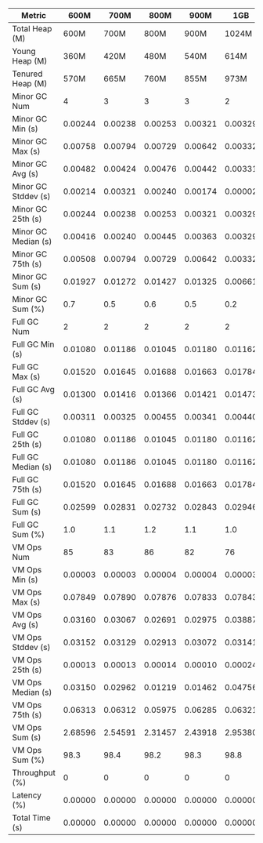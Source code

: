 | Metric | 600M | 700M | 800M | 900M | 1GB | 2GB | 4GB | 8GB |
|------|----|----|----|----|---|---|---|---|
| Total Heap (M) | 600M | 700M | 800M | 900M | 1024M | 2048M | 4096M | 8192M |
| Young Heap (M) | 360M | 420M | 480M | 540M | 614M | 1225M | 800M | 1288M |
| Tenured Heap (M) | 570M | 665M | 760M | 855M | 973M | 1946M | 3892M | 7784M |
| Minor GC Num | 4 | 3 | 3 | 3 | 2 | 2 | 2 | 1 |
| Minor GC Min (s) | 0.00244 | 0.00238 | 0.00253 | 0.00321 | 0.00329 | 0.00263 | 0.00250 | 0.00453 |
| Minor GC Max (s) | 0.00758 | 0.00794 | 0.00729 | 0.00642 | 0.00332 | 0.00875 | 0.00901 | 0.00453 |
| Minor GC Avg (s) | 0.00482 | 0.00424 | 0.00476 | 0.00442 | 0.00331 | 0.00569 | 0.00575 | 0.00453 |
| Minor GC Stddev (s) | 0.00214 | 0.00321 | 0.00240 | 0.00174 | 0.00002 | 0.00433 | 0.00461 | 0.00000 |
| Minor GC 25th (s) | 0.00244 | 0.00238 | 0.00253 | 0.00321 | 0.00329 | 0.00263 | 0.00250 | 0.00453 |
| Minor GC Median (s) | 0.00416 | 0.00240 | 0.00445 | 0.00363 | 0.00329 | 0.00263 | 0.00250 | 0.00453 |
| Minor GC 75th (s) | 0.00508 | 0.00794 | 0.00729 | 0.00642 | 0.00332 | 0.00875 | 0.00901 | 0.00453 |
| Minor GC Sum (s) | 0.01927 | 0.01272 | 0.01427 | 0.01325 | 0.00661 | 0.01139 | 0.01150 | 0.00453 |
| Minor GC Sum (%) | 0.7 | 0.5 | 0.6 | 0.5 | 0.2 | 0.4 | 0.4 | 0.2 |
| Full GC Num | 2 | 2 | 2 | 2 | 2 | 2 | 2 | 2 |
| Full GC Min (s) | 0.01080 | 0.01186 | 0.01045 | 0.01180 | 0.01162 | 0.01537 | 0.02133 | 0.03285 |
| Full GC Max (s) | 0.01520 | 0.01645 | 0.01688 | 0.01663 | 0.01784 | 0.02142 | 0.03292 | 0.06263 |
| Full GC Avg (s) | 0.01300 | 0.01416 | 0.01366 | 0.01421 | 0.01473 | 0.01840 | 0.02712 | 0.04774 |
| Full GC Stddev (s) | 0.00311 | 0.00325 | 0.00455 | 0.00341 | 0.00440 | 0.00428 | 0.00820 | 0.02106 |
| Full GC 25th (s) | 0.01080 | 0.01186 | 0.01045 | 0.01180 | 0.01162 | 0.01537 | 0.02133 | 0.03285 |
| Full GC Median (s) | 0.01080 | 0.01186 | 0.01045 | 0.01180 | 0.01162 | 0.01537 | 0.02133 | 0.03285 |
| Full GC 75th (s) | 0.01520 | 0.01645 | 0.01688 | 0.01663 | 0.01784 | 0.02142 | 0.03292 | 0.06263 |
| Full GC Sum (s) | 0.02599 | 0.02831 | 0.02732 | 0.02843 | 0.02946 | 0.03679 | 0.05425 | 0.09548 |
| Full GC Sum (%) | 1.0 | 1.1 | 1.2 | 1.1 | 1.0 | 1.4 | 1.9 | 4.0 |
| VM Ops Num | 85 | 83 | 86 | 82 | 76 | 84 | 89 | 72 |
| VM Ops Min (s) | 0.00003 | 0.00003 | 0.00004 | 0.00004 | 0.00003 | 0.00004 | 0.00003 | 0.00003 |
| VM Ops Max (s) | 0.07849 | 0.07890 | 0.07876 | 0.07833 | 0.07843 | 0.07808 | 0.07825 | 0.08050 |
| VM Ops Avg (s) | 0.03160 | 0.03067 | 0.02691 | 0.02975 | 0.03887 | 0.03124 | 0.03205 | 0.03212 |
| VM Ops Stddev (s) | 0.03152 | 0.03129 | 0.02913 | 0.03072 | 0.03141 | 0.03185 | 0.03207 | 0.03076 |
| VM Ops 25th (s) | 0.00013 | 0.00013 | 0.00014 | 0.00010 | 0.00024 | 0.00010 | 0.00014 | 0.00018 |
| VM Ops Median (s) | 0.03150 | 0.02962 | 0.01219 | 0.01462 | 0.04756 | 0.03146 | 0.03150 | 0.03150 |
| VM Ops 75th (s) | 0.06313 | 0.06312 | 0.05975 | 0.06285 | 0.06321 | 0.06303 | 0.06309 | 0.06315 |
| VM Ops Sum (s) | 2.68596 | 2.54591 | 2.31457 | 2.43918 | 2.95380 | 2.62452 | 2.85231 | 2.31271 |
| VM Ops Sum (%) | 98.3 | 98.4 | 98.2 | 98.3 | 98.8 | 98.2 | 97.7 | 95.9 |
| Throughput (%) | 0 | 0 | 0 | 0 | 0 | 0 | 0 | 0 |
| Latency (%) | 0.00000 | 0.00000 | 0.00000 | 0.00000 | 0.00000 | 0.00000 | 0.00000 | 0.00000 |
| Total Time (s) | 0.00000 | 0.00000 | 0.00000 | 0.00000 | 0.00000 | 0.00000 | 0.00000 | 0.00000 |
